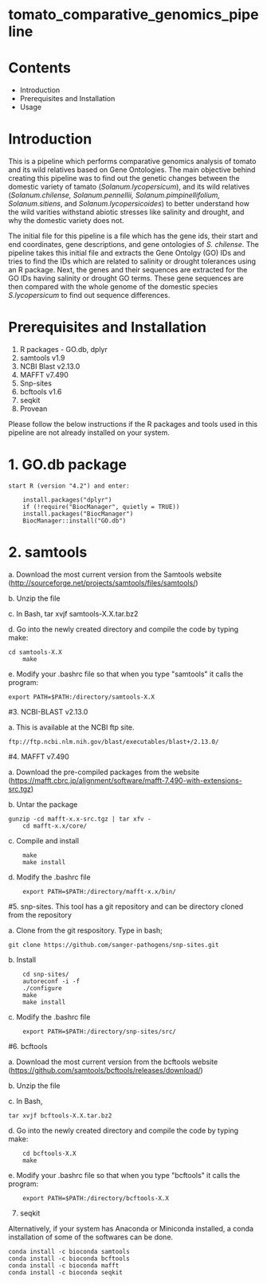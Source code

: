 # tomato_comparative_genomics_pipeline
# Contents
* Introduction
* Prerequisites and Installation
* Usage

# Introduction
This is a pipeline which performs comparative genomics analysis of tomato and its wild relatives based on Gene Ontologies.
The main objective behind creating this pipeline was to find out the genetic changes between the domestic variety of tamato (_Solanum.lycopersicum_), and its wild relatives (_Solanum.chilense, Solanum.pennellii, Solanum.pimpinellifolium, Solanum.sitiens_, and _Solanum.lycopersicoides_) to better understand how the wild varities withstand abiotic stresses like salinity and drought, and why the domestic variety does not.

The initial file for this pipeline is a file which has the gene ids, their start and end coordinates, gene descriptions, and gene ontologies of _S. chilense_. The pipeline takes this initial file and extracts the Gene Ontolgy (GO) IDs and tries to find the IDs which are related to salinity or drought tolerances using an R package. Next, the genes and their sequences are extracted for the GO IDs having salinity or drought GO terms. These gene sequences are then compared with the whole genome of the domestic species _S.lycopersicum_ to find out sequence differences. 

# Prerequisites and Installation
1. R packages - GO.db, dplyr
2. samtools v1.9
3. NCBI Blast v2.13.0
4. MAFFT v7.490 
5. Snp-sites
6. bcftools v1.6 
7. seqkit
8. Provean 

Please follow the below instructions if the R packages and tools used in this pipeline are not already installed on your system.

# 1. GO.db package

    start R (version "4.2") and enter:

        install.packages("dplyr")
        if (!require("BiocManager", quietly = TRUE))
        install.packages("BiocManager")
        BiocManager::install("GO.db")

# 2. samtools

a. Download the most current version from the Samtools website (http://sourceforge.net/projects/samtools/files/samtools/) 
    
b. Unzip the file  
    
c. In Bash,
	tar xvjf samtools-X.X.tar.bz2  
        
d. Go into the newly created directory and compile the code by typing make: 
    
	cd samtools-X.X     
        make     
        
e. Modify your .bashrc file so that when you type "samtools" it calls the program: 
    
	export PATH=$PATH:/directory/samtools-X.X
        
#3. NCBI-BLAST v2.13.0

a. This is available at the NCBI ftp site.
	
	ftp://ftp.ncbi.nlm.nih.gov/blast/executables/blast+/2.13.0/

#4. MAFFT v7.490

a. Download the pre-compiled packages from the website (https://mafft.cbrc.jp/alignment/software/mafft-7.490-with-extensions-src.tgz)
    
b. Untar the package  
    
 	gunzip -cd mafft-x.x-src.tgz | tar xfv -      
     	cd mafft-x.x/core/   
        
c. Compile and install 
    
     	make       
     	make install  
        
d. Modify the .bashrc file 
    
     	export PATH=$PATH:/directory/mafft-x.x/bin/     
        
#5. snp-sites. This tool has a git repository and can be directory cloned from the repository

a. Clone from the git respository. Type in bash;  

	git clone https://github.com/sanger-pathogens/snp-sites.git   
        
b. Install  
    
    	cd snp-sites/      
    	autoreconf -i -f      
    	./configure      
    	make      
    	make install  
        
c. Modify the .bashrc file  
    
    	export PATH=$PATH:/directory/snp-sites/src/  
        
#6. bcftools

a. Download the most current version from the bcftools website (https://github.com/samtools/bcftools/releases/download/)
    
b. Unzip the file  
    
c. In Bash,
    
	tar xvjf bcftools-X.X.tar.bz2  
        
d. Go into the newly created directory and compile the code by typing make: 
    
    	cd bcftools-X.X     
    	make     
        
e. Modify your .bashrc file so that when you type "bcftools" it calls the program: 
    
    	export PATH=$PATH:/directory/bcftools-X.X

7. seqkit

Alternatively, if your system has Anaconda or Miniconda installed, a conda installation of some of the softwares can be done. 

   	conda install -c bioconda samtools
   	conda install -c bioconda bcftools
   	conda install -c bioconda mafft
   	conda install -c bioconda seqkit
